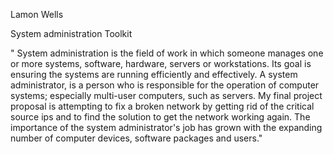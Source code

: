  Lamon Wells

System administration Toolkit

" System administration is the field of work in which someone manages one or more systems, software, hardware, servers or workstations. Its goal is ensuring the systems are running efficiently and effectively.
 A system administrator, is a person who is responsible for the operation of computer systems; especially multi-user computers, such as servers.
 My final project proposal is attempting to fix a broken network by getting rid of the critical source ips and to find the solution to get the network working again.
 The importance of the system administrator's job has grown with the expanding number of computer devices, software packages and users."